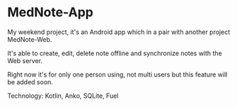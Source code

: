 # MedNote-App
My weekend project, it's an Android app which in a pair with another project MedNote-Web.

It's able to create, edit, delete note offline and synchronize notes with the Web server.

Right now it's for only one person using, not multi users but this feature will be added soon.

Technology: Kotlin, Anko, SQLite, Fuel

